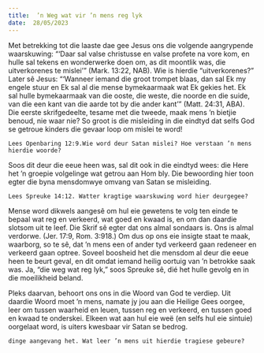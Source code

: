 ```yaml
---
title:  ’n Weg wat vir ’n mens reg lyk
date:  28/05/2023
---
```


Met betrekking tot die laaste dae gee Jesus ons die volgende aangrypende waarskuwing: “‘Daar sal valse christusse en valse profete na vore kom, en hulle sal tekens en wonderwerke doen om, as dit moontlik was, die uitverkorenes te mislei’” (Mark. 13:22, NAB). Wie is hierdie “uitverkorenes?” Later sê Jesus: “‘Wanneer iemand die groot trompet blaas, dan sal Ek my engele stuur en Ek sal al die mense bymekaarmaak wat Ek gekies het. Ek sal hulle bymekaarmaak van die ooste, die weste, die noorde en die suide, van die een kant van die aarde tot by die ander kant’” (Matt. 24:31, ABA). Die eerste skrifgedeelte, tesame met die tweede, maak mens ’n bietjie benoud, nie waar nie? So groot is die misleiding in die eindtyd dat selfs God se getroue kinders die gevaar loop om mislei te word!

`Lees Openbaring 12:9.Wie word deur Satan mislei? Hoe verstaan ’n mens hierdie woorde?`

Soos dit deur die eeue heen was, sal dit ook in die eindtyd wees: die Here het ’n groepie volgelinge wat getrou aan Hom bly. Die bewoording hier toon egter die byna mensdomwye omvang van Satan se misleiding.

`Lees Spreuke 14:12. Watter kragtige waarskuwing word hier deurgegee?`

Mense word dikwels aangesê om hul eie gewetens te volg ten einde te bepaal wat reg en verkeerd, wat goed en kwaad is, en om dan daardie slotsom uit te leef. Die Skrif sê egter dat ons almal sondaars is. Ons is almal verdorwe. (Jer. 17:9, Rom. 3:918.) Om dus op ons eie insigte staat te maak, waarborg, so te sê, dat ’n mens een of ander tyd verkeerd gaan redeneer en verkeerd gaan optree. Soveel boosheid het die mensdom al deur die eeue heen te beurt geval, en dit omdat iemand heilig oortuig van ’n betrokke saak was. Ja, “die weg wat reg lyk,” soos Spreuke sê, dié het hulle gevolg en in die moeilikheid beland.

Pleks daarvan, behoort ons ons in die Woord van God te verdiep. Uit daardie Woord moet ’n mens, namate jy jou aan die Heilige Gees oorgee, leer om tussen waarheid en leuen, tussen reg en verkeerd, en tussen goed en kwaad te onderskei. Elkeen wat aan hul eie weë (en selfs hul eie sintuie) oorgelaat word, is uiters kwesbaar vir Satan se bedrog.

`dinge aangevang het. Wat leer ’n mens uit hierdie tragiese gebeure?`